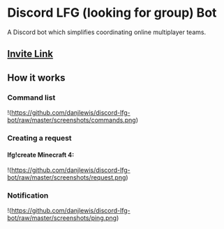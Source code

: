 # Discord LFG (looking for group) Bot
A Discord bot which simplifies coordinating online multiplayer teams.

## [Invite Link](https://discord.com/api/oauth2/authorize?client_id=770631890122178560&permissions=67136576&scope=bot)

## How it works
### Command list
!(https://github.com/danjlewis/discord-lfg-bot/raw/master/screenshots/commands.png)

### Creating a request
#### lfg!create Minecraft 4:
!(https://github.com/danjlewis/discord-lfg-bot/raw/master/screenshots/request.png)

### Notification
!(https://github.com/danjlewis/discord-lfg-bot/raw/master/screenshots/ping.png)
